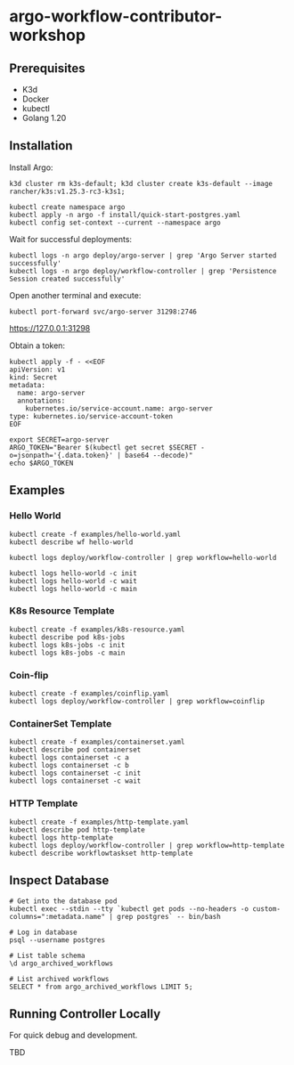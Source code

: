 # argo-workflow-contributor-workshop

## Prerequisites

* K3d
* Docker
* kubectl
* Golang 1.20


## Installation

Install Argo:

```
k3d cluster rm k3s-default; k3d cluster create k3s-default --image rancher/k3s:v1.25.3-rc3-k3s1; 

kubectl create namespace argo
kubectl apply -n argo -f install/quick-start-postgres.yaml
kubectl config set-context --current --namespace argo
```

Wait for successful deployments:
```
kubectl logs -n argo deploy/argo-server | grep 'Argo Server started successfully'
kubectl logs -n argo deploy/workflow-controller | grep 'Persistence Session created successfully'
```


Open another terminal and execute:
```
kubectl port-forward svc/argo-server 31298:2746
```

https://127.0.0.1:31298

Obtain a token:
```
kubectl apply -f - <<EOF
apiVersion: v1
kind: Secret
metadata:
  name: argo-server
  annotations:
    kubernetes.io/service-account.name: argo-server
type: kubernetes.io/service-account-token
EOF

export SECRET=argo-server
ARGO_TOKEN="Bearer $(kubectl get secret $SECRET -o=jsonpath='{.data.token}' | base64 --decode)"
echo $ARGO_TOKEN
```

## Examples

### Hello World

```
kubectl create -f examples/hello-world.yaml
kubectl describe wf hello-world

kubectl logs deploy/workflow-controller | grep workflow=hello-world

kubectl logs hello-world -c init
kubectl logs hello-world -c wait
kubectl logs hello-world -c main
```

### K8s Resource Template

```
kubectl create -f examples/k8s-resource.yaml
kubectl describe pod k8s-jobs
kubectl logs k8s-jobs -c init
kubectl logs k8s-jobs -c main
```

### Coin-flip

```
kubectl create -f examples/coinflip.yaml
kubectl logs deploy/workflow-controller | grep workflow=coinflip
```

### ContainerSet Template

```
kubectl create -f examples/containerset.yaml
kubectl describe pod containerset
kubectl logs containerset -c a
kubectl logs containerset -c b
kubectl logs containerset -c init
kubectl logs containerset -c wait
```

### HTTP Template

```
kubectl create -f examples/http-template.yaml
kubectl describe pod http-template
kubectl logs http-template
kubectl logs deploy/workflow-controller | grep workflow=http-template
kubectl describe workflowtaskset http-template
```

## Inspect Database

```
# Get into the database pod
kubectl exec --stdin --tty `kubectl get pods --no-headers -o custom-columns=":metadata.name" | grep postgres` -- bin/bash

# Log in database
psql --username postgres

# List table schema
\d argo_archived_workflows

# List archived workflows
SELECT * from argo_archived_workflows LIMIT 5;
```

## Running Controller Locally

For quick debug and development.

TBD


